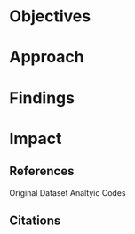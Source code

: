 # Objectives

# Approach

# Findings

# Impact

## References
Original Dataset
Analtyic Codes

## Citations

